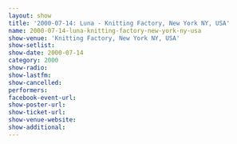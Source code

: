 ```yaml
---
layout: show
title: '2000-07-14: Luna - Knitting Factory, New York NY, USA'
name: 2000-07-14-luna-knitting-factory-new-york-ny-usa
show-venue: 'Knitting Factory, New York NY, USA'
show-setlist: 
show-date: 2000-07-14
category: 2000
show-radio: 
show-lastfm: 
show-cancelled: 
performers: 
facebook-event-url: 
show-poster-url: 
show-ticket-url: 
show-venue-website: 
show-additional: 
---
```


